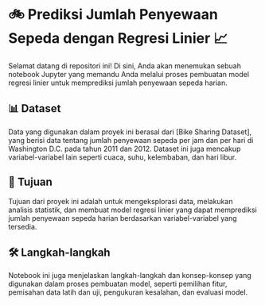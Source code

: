 # 🚲 Prediksi Jumlah Penyewaan Sepeda dengan Regresi Linier 📈

Selamat datang di repositori ini! Di sini, Anda akan menemukan sebuah notebook Jupyter yang memandu Anda melalui proses pembuatan model regresi linier untuk memprediksi jumlah penyewaan sepeda harian. 

## 📊 Dataset

Data yang digunakan dalam proyek ini berasal dari [Bike Sharing Dataset], yang berisi data tentang jumlah penyewaan sepeda per jam dan per hari di Washington D.C. pada tahun 2011 dan 2012. Dataset ini juga mencakup variabel-variabel lain seperti cuaca, suhu, kelembaban, dan hari libur.

## 🎯 Tujuan

Tujuan dari proyek ini adalah untuk mengeksplorasi data, melakukan analisis statistik, dan membuat model regresi linier yang dapat memprediksi jumlah penyewaan sepeda harian berdasarkan variabel-variabel yang tersedia.

## 🛠️ Langkah-langkah

Notebook ini juga menjelaskan langkah-langkah dan konsep-konsep yang digunakan dalam proses pembuatan model, seperti pemilihan fitur, pemisahan data latih dan uji, pengukuran kesalahan, dan evaluasi model.
